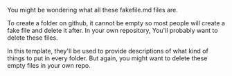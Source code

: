 You might be wondering what all these fakefile.md files are.

To create a folder on github, it cannot be empty so most people will create a fake file and delete it after. In your own repository, You'll probably want to delete these files.

In this template, they'll be used to provide descriptions of what kind of things to put in every folder. But again, you might want to delete these empty files in your own repo.
